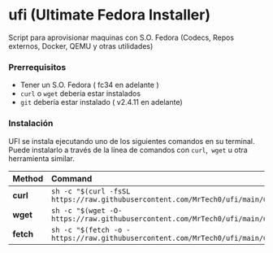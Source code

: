 # ufi (Ultimate Fedora Installer)
Script para aprovisionar maquinas con S.O. Fedora (Codecs, Repos externos, Docker, QEMU y otras utilidades)

### Prerrequisitos

- Tener un S.O. Fedora ( fc34 en adelante )
- `curl` o `wget` debería estar instalados
- `git` debería estar instalado ( v2.4.11 en adelante)

### Instalación

UFI se instala ejecutando uno de los siguientes comandos en su terminal. Puede instalarlo a través de la línea de comandos con `curl`,` wget` u otra herramienta similar.

| Method    | Command                                                                                           |
|:----------|:--------------------------------------------------------------------------------------------------|
| **curl**  | `sh -c "$(curl -fsSL https://raw.githubusercontent.com/MrTech0/ufi/main/ufi.sh)"` |
| **wget**  | `sh -c "$(wget -O- https://raw.githubusercontent.com/MrTech0/ufi/main/ufi.sh)"`   |
| **fetch** | `sh -c "$(fetch -o - https://raw.githubusercontent.com/MrTech0/ufi/main/ufi.sh)"` |